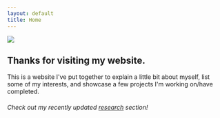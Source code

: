```yaml
---
layout: default
title: Home
---
```

<style type="text/css">
	
	.container {
		display: inline-block;
		width: 100%;
	}

	#frontpagephoto {
		box-sizing: border-box;
	}

	.overlay {
	  position: absolute;
	  display: inline;
	  opacity: 0;
	  transition: 0.3s ease;
	  background-color: #000000;
	}

	.overlay:hover {
		opacity: 0.5;
	}

/*	#otext {
	  color: white;
	  font-size: 20px;
	  position: absolute;
	  top: 10%;
	  left: 4%;
	}*/
	

</style>

<div class="container">
	<div class="overlay">
		<div id="otext">A hidden cove near Arikok National Park, Aruba, Dec 2018.</div>
	</div>
	<img id="frontpagephoto" src="cove.jpg"/>
</div>

<h2>Thanks for visiting my website.</h2>

<p>
	This is a website I've put together to explain a little bit about myself, list some of my interests, and showcase a few projects I'm working on/have completed.
</p>
<h6>
	Check out my recently updated <a href="research">research</a> section!
</h6>

